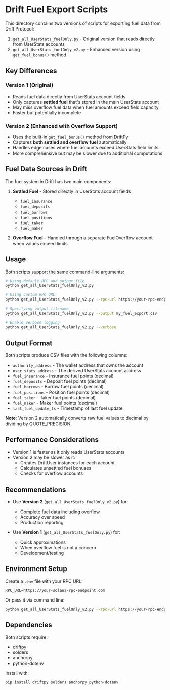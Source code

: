 # Drift Fuel Export Scripts

This directory contains two versions of scripts for exporting fuel data from Drift Protocol:

1. `get_all_UserStats_fuelOnly.py` - Original version that reads directly from UserStats accounts
2. `get_all_UserStats_fuelOnly_v2.py` - Enhanced version using `get_fuel_bonus()` method

## Key Differences

### Version 1 (Original)
- Reads fuel data directly from UserStats account fields
- Only captures **settled fuel** that's stored in the main UserStats account
- May miss overflow fuel data when fuel amounts exceed field capacity
- Faster but potentially incomplete

### Version 2 (Enhanced with Overflow Support)
- Uses the built-in `get_fuel_bonus()` method from DriftPy
- Captures **both settled and overflow fuel** automatically
- Handles edge cases where fuel amounts exceed UserStats field limits
- More comprehensive but may be slower due to additional computations

## Fuel Data Sources in Drift

The fuel system in Drift has two main components:

1. **Settled Fuel** - Stored directly in UserStats account fields
   - `fuel_insurance`
   - `fuel_deposits` 
   - `fuel_borrows`
   - `fuel_positions`
   - `fuel_taker`
   - `fuel_maker`

2. **Overflow Fuel** - Handled through a separate FuelOverflow account when values exceed limits

## Usage

Both scripts support the same command-line arguments:

```bash
# Using default RPC and output file
python get_all_UserStats_fuelOnly_v2.py

# Using custom RPC URL
python get_all_UserStats_fuelOnly_v2.py --rpc-url https://your-rpc-endpoint.com

# Specifying output filename
python get_all_UserStats_fuelOnly_v2.py --output my_fuel_export.csv

# Enable verbose logging
python get_all_UserStats_fuelOnly_v2.py --verbose
```

## Output Format

Both scripts produce CSV files with the following columns:

- `authority_address` - The wallet address that owns the account
- `user_stats_address` - The derived UserStats account address
- `fuel_insurance` - Insurance fuel points (decimal)
- `fuel_deposits` - Deposit fuel points (decimal) 
- `fuel_borrows` - Borrow fuel points (decimal)
- `fuel_positions` - Position fuel points (decimal)
- `fuel_taker` - Taker fuel points (decimal)
- `fuel_maker` - Maker fuel points (decimal)
- `last_fuel_update_ts` - Timestamp of last fuel update

**Note**: Version 2 automatically converts raw fuel values to decimal by dividing by QUOTE_PRECISION.

## Performance Considerations

- Version 1 is faster as it only reads UserStats accounts
- Version 2 may be slower as it:
  - Creates DriftUser instances for each account
  - Calculates unsettled fuel bonuses
  - Checks for overflow accounts
  
## Recommendations

- Use **Version 2** (`get_all_UserStats_fuelOnly_v2.py`) for:
  - Complete fuel data including overflow
  - Accuracy over speed
  - Production reporting
  
- Use **Version 1** (`get_all_UserStats_fuelOnly.py`) for:
  - Quick approximations
  - When overflow fuel is not a concern
  - Development/testing

## Environment Setup

Create a `.env` file with your RPC URL:

```
RPC_URL=https://your-solana-rpc-endpoint.com
```

Or pass it via command line:

```bash
python get_all_UserStats_fuelOnly_v2.py --rpc-url https://your-rpc-endpoint.com
```

## Dependencies

Both scripts require:
- driftpy
- solders
- anchorpy
- python-dotenv

Install with:
```bash
pip install driftpy solders anchorpy python-dotenv
``` 